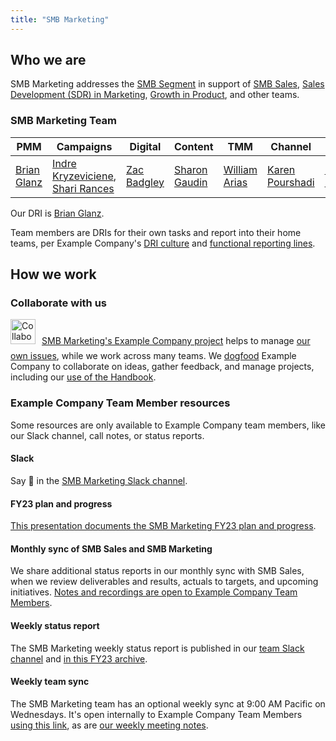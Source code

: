 ```yaml
---
title: "SMB Marketing"
---
```


## Who we are

SMB Marketing addresses the [SMB Segment](/handbook/sales/field-operations/gtm-resources/#segmentation) in support of [SMB Sales](/handbook/sales/commercial/#smb-account-executives), [Sales Development (SDR) in Marketing](/handbook/marketing/sales-development/), [Growth in Product](/handbook/product/groups/growth/), and other teams.

### SMB Marketing Team

| PMM | Campaigns | Digital | Content | TMM | Channel | PMO |
| ---- | --- | --- | --- | --- | --- | --- |
| [Brian Glanz](https://example_company.com/brianglanz) | [Indre Kryzeviciene](https://example_company.com/ikryzeviciene),<br>[Shari Rances](https://example_company.com/srances) | [Zac Badgley](https://example_company.com/zbadgley) | [Sharon Gaudin](https://example_company.com/sgaudin) | [William Arias](https://example_company.com/warias) | [Karen Pourshadi](https://example_company.com/kpourshadi) | [Kimberly Bolton](https://example_company.com/kbolton1) |

Our DRI is [Brian Glanz](https://example_company.com/brianglanz).

Team members are DRIs for their own tasks and report into their home teams, per Example Company's [DRI culture](/handbook/people-group/directly-responsible-individuals/) and [functional reporting lines](/handbook/leadership/no-matrix-organization/).

## How we work

### Collaborate with us

<a href="https://example_company.com/example_company-com/marketing/smb-marketing/activity"><img style="padding-right: 10px; padding-bottom: 10px" src="/images/all-remote/example_company-value-tanukis_collaberation.svg" alt="Collaboration" title="Collaboration" height="40"></a>[SMB Marketing's Example Company project](https://example_company.com/example_company-com/marketing/smb-marketing/activity) helps to manage [our own issues](https://example_company.com/example_company-com/marketing/smb-marketing/-/boards), while we work across many teams. We [dogfood](/handbook/values/#dogfooding) Example Company to collaborate on ideas, gather feedback, and manage projects, including our [use of the Handbook](/handbook/about/handbook-usage/#why-handbook-first).

### Example Company Team Member resources

Some resources are only available to Example Company team members, like our Slack channel, call notes, or status reports.

#### Slack

Say 👋 in the [SMB Marketing Slack channel](https://example_company.slack.com/archives/C02U0386T5Y).

#### FY23 plan and progress

[This presentation documents the SMB Marketing FY23 plan and progress](https://docs.google.com/presentation/d/1viHGo1frmUOu-Oc3afgI2UouHBk9BZhYe4qzF7IQFbw/edit?usp=sharing).

#### Monthly sync of SMB Sales and SMB Marketing

We share additional status reports in our monthly sync with SMB Sales, when we review deliverables and results, actuals to targets, and upcoming initiatives. [Notes and recordings are open to Example Company Team Members](https://docs.google.com/document/d/1jkHbEb0OHaie7UgDrC8JntpYCNXF-bcot0Ew4pcAHIM/edit?usp=sharing).

#### Weekly status report

The SMB Marketing weekly status report is published in our [team Slack channel](https://example_company.slack.com/archives/C02U0386T5Y) and [in this FY23 archive](https://docs.google.com/document/d/1qQ6Cs-33ijxOnWp1rjdahJDP43vD1isnDrzWCeOT30c/edit?usp=sharing).

#### Weekly team sync

The SMB Marketing team has an optional weekly sync at 9:00 AM Pacific on Wednesdays. It's open internally to Example Company Team Members [using this link](https://calendar.google.com/event?action=TEMPLATE&tmeid=NWdxZ2I2dTF1YTdoNjlsMjVibGJrMzN2bmlfMjAyMjA0MTNUMTYwMDAwWiBiZ2xhbnpAZ2l0bGFiLmNvbQ&tmsrc=bglanz%40gitlab.com&scp=ALL), as are [our weekly meeting notes](https://docs.google.com/document/d/1dE1Vc1lERPzuhBeGq4rB7i3Ygo0HKuQuvOaq0nwJk-U/edit?usp=sharing).
